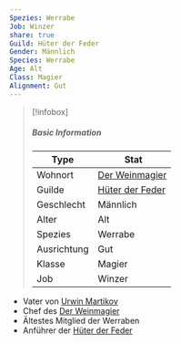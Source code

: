 ```yaml
---
Spezies: Werrabe
Job: Winzer
share: true
Guild: Hüter der Feder
Gender: Männlich
Species: Werrabe
Age: Alt
Class: Magier
Alignment: Gut
---
```



>[!infobox]
>##### Basic Information
>Type | Stat |
>----  | ----  |
> Wohnort | [Der Weinmagier](Der%20Weinmagier.md) |
> Guilde | [Hüter der Feder](H%C3%BCter%20der%20Feder.md) |
> Geschlecht | Männlich |
> Alter | Alt |
> Spezies | Werrabe |
> Ausrichtung | Gut |
> Klasse | Magier |
> Job | Winzer |


- Vater von [Urwin Martikov](./Urwin%20Martikov.md)
- Chef des [Der Weinmagier](Der%20Weinmagier.md)
- Ältestes Mitglied der Werraben
- Anführer der [Hüter der Feder](H%C3%BCter%20der%20Feder.md)